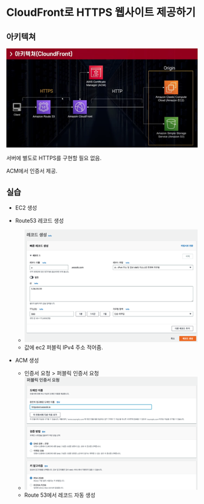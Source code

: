 # CloudFront로 HTTPS 웹사이트 제공하기

## 아키텍쳐

![cfhttps](../../images/AWS/cfhttpsac.png)

서버에 별도로 HTTPS를 구현할 필요 없음. 

ACM에서 인증서 제공. 

## 실습 

* EC2 생성
* Route53 레코드 생성 
  * ![route53](../../images/AWS/route53record.png)
  * 값에 ec2 퍼블릭 IPv4 주소 적어줌.

* ACM 생성
  * 인증서 요청 > 퍼블릭 인증서 요청
  * ![acm](../../images/AWS/acm.png)
  * Route 53에서 레코드 자동 생성
